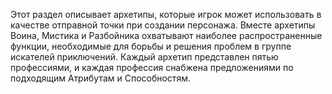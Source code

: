 Этот раздел описывает архетипы, которые игрок может использовать в качестве отправной точки при создании персонажа. Вместе архетипы Воина, Мистика и Разбойника охватывают наиболее распространенные функции, необходимые для борьбы и решения проблем в группе искателей приключений. Каждый архетип представлен пятью профессиями, и каждая профессия снабжена предложениями по подходящим Атрибутам и Способностям.